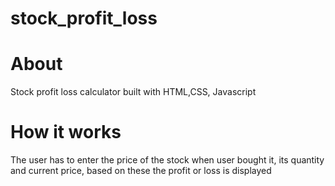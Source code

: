 # stock_profit_loss

# About

Stock profit loss calculator built with HTML,CSS, Javascript

# How it works

The user has to enter the price of the stock when user bought it, its quantity and current price, based on these the profit or loss is displayed
